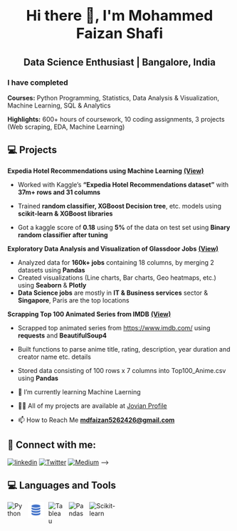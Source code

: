 # <div align="center"><h3><b>Hi there 👋, I'm Mohammed Faizan Shafi</b></h3></div>

## <div align="center">Data Science Enthusiast | Bangalore, India</div>
                                                         
### I have completed

**Courses:** Python Programming, Statistics, Data Analysis & Visualization, Machine Learning, SQL & Analytics

**Highlights:** 600+ hours of coursework, 10 coding assignments, 3 projects (Web scraping, EDA, Machine Learning)

## 💻 Projects

**Expedia Hotel Recommendations using Machine Learning** [**(View)**](https://jovian.com/mdfaizan5262426/expedia-hotel-recommendations)

- Worked with Kaggle’s **“Expedia Hotel Recommendations dataset”** with **37m+ rows and 31 columns**

- Trained **random classifier, XGBoost Decision tree**, etc. models using **scikit-learn & XGBoost libraries**

- Got a kaggle score of **0.18** using **5%** of the data on test set using **Binary random classifier after tuning**

**Exploratory Data Analysis and Visualization of Glassdoor Jobs** [**(View)**](https://jovian.com/mdfaizan5262426/exploratory-data-analysis-on-glassdoor-jobs-using-python)

- Analyzed data for **160k+ jobs** containing 18 columns, by merging 2 datasets using **Pandas**
- Created visualizations (Line charts, Bar charts, Geo heatmaps, etc.) using **Seaborn** & **Plotly**  
- **Data Science jobs** are mostly in **IT & Business services** sector & **Singapore**, Paris are the top locations

**Scrapping Top 100 Animated Series from IMDB** [**(View)**](https://jovian.com/mdfaizan5262426/scraping-top-imdb-animated-series)

- Scrapped top animated series from https://www.imdb.com/ using **requests** and **BeautifulSoup4**
- Built functions to parse anime title, rating, description, year duration and creator name etc. details
- Stored data consisting of 100 rows x 7 columns into Top100_Anime.csv using **Pandas**



- 🌱 I’m currently learning Machine Laerning
- 👨‍💻 All of my projects are available at [Jovian Profile](https://jovian.com/mdfaizan5262426)
- 📫 How to Reach Me [**mdfaizan5262426@gmail.com**](mailto:mdfaizan5262426@gmail.com)

## 👥 Connect with me:

[![linkedin](https://img.shields.io/badge/linkedin-0A66C2?style=for-the-badge&logo=linkedin&logoColor=white)](https://www.linkedin.com/in/mohammed-faizan-shafi-90394b221/)
[![Twitter](https://img.shields.io/badge/twitter-%231DA1F2.svg?style=for-the-badge&logo=Twitter&logoColor=white)](https://twitter.com/mdfaizan_shafi)
[![Medium](https://img.shields.io/badge/Medium-12100E?style=for-the-badge&logo=medium&logoColor=white)](https://medium.com/@mdfaizan5262426)
-->
## 💻 Languages and Tools

[<img align="left" alt="Python" width="36px" src="https://upload.wikimedia.org/wikipedia/commons/thumb/c/c3/Python-logo-notext.svg/600px-Python-logo-notext.svg.png" style="padding-right:10px;" />](https://www.python.org/)
[<img align="left" alt="SQL" width="36px" src="https://raw.githubusercontent.com/github/explore/80688e429a7d4ef2fca1e82350fe8e3517d3494d/topics/sql/sql.png" style="padding-right:10px;" />](https://www.postgresql.org/)
[<img align="left" alt="Tableau" width="36px" src="https://cdn.worldvectorlogo.com/logos/tableau-software.svg" style="padding-right:10px;" />](https://www.tableau.com/) 
[<img align="left" alt="Pandas" width="36px" src="https://numfocus.org/wp-content/uploads/2016/07/pandas-logo-300.png" style="padding-right:10px;" />](https://pandas.pydata.org/)
[<img align="left" alt="Scikit-learn" width="66px" src="https://upload.wikimedia.org/wikipedia/commons/0/05/Scikit_learn_logo_small.svg" style="padding-right:10px;" />](https://scikit-learn.org/stable/)

<br />
